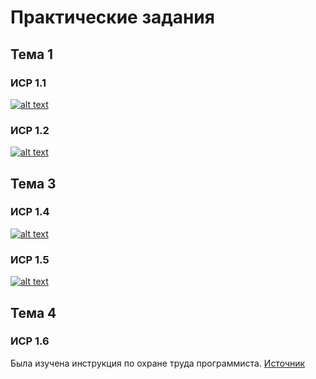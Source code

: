 # Практические задания
## Тема 1
### ИСР 1.1
[![alt text](http://qrcoder.ru/code/?https%3A%2F%2Fyadi.sk%2Fi%2FVrVXdWCnnXETCw&10&0 "Философские проблемы информатики")](https://yadi.sk/i/VrVXdWCnnXETCw)
### ИСР 1.2
[![alt text](http://qrcoder.ru/code/?https%3A%2F%2Fyadi.sk%2Fi%2F0SbHjgkBeK78HQ&10&0 "Интеллект-карта")](https://yadi.sk/i/0SbHjgkBeK78HQ)
## Тема 3
### ИСР 1.4
[![alt text](http://qrcoder.ru/code/?https%3A%2F%2Fyadi.sk%2Fi%2FdK90RvLLplgQKQ&10&0 "Упражнения для программиста")](https://yadi.sk/i/dK90RvLLplgQKQ)
### ИСР 1.5
[![alt text](http://qrcoder.ru/code/?https%3A%2F%2Fyadi.sk%2Fi%2FsQQ1mF9KjjiokA&10&0 "Гимнастика для глаз")](https://yadi.sk/i/sQQ1mF9KjjiokA)
## Тема 4
### ИСР 1.6
Была изучена инструкция по охране труда программиста.
[Источник](http://prom-nadzor.ru/content/instrukciya-po-ohrane-truda-dlya-programmista-pevm)
